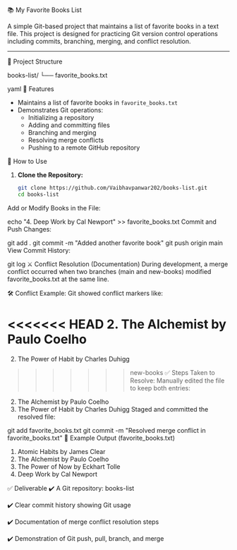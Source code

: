  📚 My Favorite Books List

A simple Git-based project that maintains a list of favorite books in a text file. This project is designed for practicing Git version control operations including commits, branching, merging, and conflict resolution.

---

📝 Project Structure

books-list/
└── favorite_books.txt

yaml
🚀 Features

- Maintains a list of favorite books in `favorite_books.txt`
- Demonstrates Git operations:
  - Initializing a repository
  - Adding and committing files
  - Branching and merging
  - Resolving merge conflicts
  - Pushing to a remote GitHub repository

🧪 How to Use

1. **Clone the Repository:**
   ```bash
   git clone https://github.com/Vaibhavpanwar202/books-list.git
   cd books-list
Add or Modify Books in the File:


echo "4. Deep Work by Cal Newport" >> favorite_books.txt
Commit and Push Changes:


git add .
git commit -m "Added another favorite book"
git push origin main
View Commit History:

git log
⚔️ Conflict Resolution (Documentation)
During development, a merge conflict occurred when two branches (main and new-books) modified favorite_books.txt at the same line.

🛠️ Conflict Example:
Git showed conflict markers like:

<<<<<<< HEAD
2. The Alchemist by Paulo Coelho
=======
2. The Power of Habit by Charles Duhigg
>>>>>>> new-books
✅ Steps Taken to Resolve:
Manually edited the file to keep both entries:

2. The Alchemist by Paulo Coelho
3. The Power of Habit by Charles Duhigg
Staged and committed the resolved file:

git add favorite_books.txt
git commit -m "Resolved merge conflict in favorite_books.txt"
📌 Example Output (favorite_books.txt)


1. Atomic Habits by James Clear
2. The Alchemist by Paulo Coelho
3. The Power of Now by Eckhart Tolle
4. Deep Work by Cal Newport

✅ Deliverable
✔️ A Git repository: books-list

✔️ Clear commit history showing Git usage

✔️ Documentation of merge conflict resolution steps

✔️ Demonstration of Git push, pull, branch, and merge

